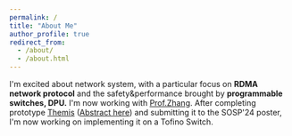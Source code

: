 ```yaml
---
permalink: /
title: "About Me"
author_profile: true
redirect_from: 
  - /about/
  - /about.html
---
```


I'm excited about network system, with a particular focus on **RDMA network protocol** and the safety&performance brought by **programmable switches, DPU.**
I'm now working with [Prof.Zhang](https://zhangmenghao.github.io/). After completing prototype [Themis](https://github.com/Eternal579/Themis) ([Abstract here](https://bugeater.space/publications/SOSP'24-poster-Themis)) and submitting it to the SOSP'24 poster, I'm now working on implementing it on a Tofino Switch.
